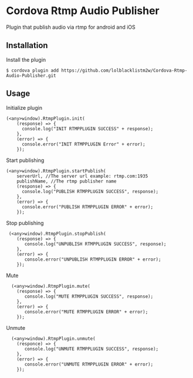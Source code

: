 # Cordova Rtmp Audio Publisher

Plugin that publish audio via rtmp for android and iOS

## Installation  
    
Install the plugin

    $ cordova plugin add https://github.com/lolblacklistm2w/Cordova-Rtmp-Audio-Publisher.git

## Usage

Initialize plugin

    (<any>window).RtmpPlugin.init(
        (response) => {
          console.log("INIT RTMPPLUGIN SUCCESS" + response);
        },
        (error) => {
          console.error("INIT RTMPPLUGIN Error" + error);
        });

 Start publishing
    
    (<any>window).RtmpPlugin.startPublish(
        serverUrl, //The server url example: rtmp.com:1935
        publishName, //The rtmp publisher name
        (response) => {
          console.log("PUBLISH RTMPPLUGIN SUCCESS", response);
        },
        (error) => {
          console.error("PUBLISH RTMPPLUGIN ERROR" + error);
        });
    
 Stop publishing
 
     (<any>window).RtmpPlugin.stopPublish(
        (response) => {         
           console.log("UNPUBLISH RTMPPLUGIN SUCCESS", response);
        },
        (error) => {
           console.error("UNPUBLISH RTMPPLUGIN ERROR" + error);
        });
      
  Mute
  
      (<any>window).RtmpPlugin.mute(
        (response) => {
           console.log("MUTE RTMPPLUGIN SUCCESS", response);
        },
        (error) => { 
           console.error("MUTE RTMPPLUGIN ERROR" + error);
        });
      
  Unmute
    
      (<any>window).RtmpPlugin.unmute(
        (responce) => {
           console.log("UNMUTE RTMPPLUGIN SUCCESS", response);
        },
        (error) => {
           console.error("UNMUTE RTMPPLUGIN ERROR" + error);
        });
